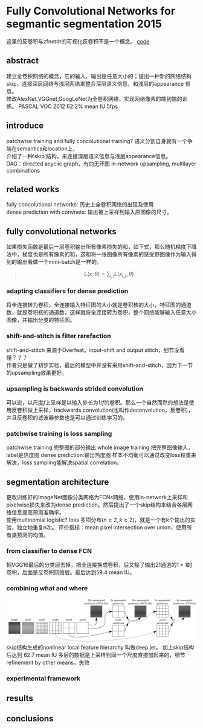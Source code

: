 # Fully Convolutional Networks for segmantic segmentation 2015
这里的反卷积与zfnet中的可视化反卷积不是一个概念。
[code](https://github.com/wkentaro/pytorch-fcn)

## abstract
建立全卷积网络的概念，它的输入、输出是任意大小的；提出一种新的网络结构skip，连接深层网络与浅层网络来整合深层语义信息，和浅层的appearance 信息。  
修改AlexNet,VGGnet,GoogLeNet为全卷积网络，实现网络像素的端到端的训练。 
PASCAL VOC 2012  62.2% mean IU  5fps

## introduce
patchwise training and fully concolutional training?
语义分割自身就有一个争端在semantics和location上，    
介绍了一种'skip'结构，来连接深层语义信息与浅层appearance信息。  
DAG：directed acyclic graph，有向无环图
in-network upsampling, multilayer combinations

## related works
fully concolutional networks: 历史上全卷积网络的出现及使用  
dense prediction with convnets: 输出被上采样到输入原图像的尺寸。

## fully convolutional networks
如果损失函数是最后一层卷积输出所有像素损失的和，如下式，那么随机梯度下降法中，梯度也是所有像素的和，这和将一张图像所有像素的感受野图像作为输入得到的输出看做一个mini-batch是一样的。
> $$L(x;\theta)=\sum_{i,j}L(x_{i,j},\theta)$$
### adapting classifiers for dense prediction
将全连接转为卷积，全连接输入特征图的大小就是卷积核的大小，特征图的通道数，就是卷积核的通道数，这样就将全连接转为卷积，整个网络能够输入任意大小图像，并输出分类的特征图。  
### shift-and-stitch is filter rarefaction
shift-and-stitch 来源于Overfeat。input-shift and output stitch，细节没看懂？？？  
作者只是做了初步实验，最后的模型中并没有采用shift-and-stitch，因为下一节的upsampling效果更好。
### upsampling is backwards strided convolution
可以说，以尺度$f$上采样是以输入步长为$1/f$的卷积。那么一个自然而然的想法是使用反卷积做上采样，backwards convolution(也叫作deconvolution，反卷积)，并且反卷积的滤波器参数也是可以通过训练学习的。
### patchwise training is loss sampling
patchwise training:完整图的部分输出
whole image training:把完整图像输入，label是热度图
dense prediction:输出热度图
样本不均衡可以通过改变loss权重来解决，loss sampling能解决spatial correlation。
## segmentation architecture
更改训练好的ImageNet图像分类网络为FCNs网络，使用in-network上采样和pixelwise损失来改为dense prediction。然后提出了一个skip结构来结合各层网络信息提高预测准确率。  
使用multinomial logistic? loss 多项分布($n\geqslant 2,k\geqslant 2$)，就是一个有k个输出的实验，独立地重复n次。
评价指标：mean pixel intersection over union，使用所有类预测的均值。
### from classifier to dense FCN
把VGG16最后的分类层去掉，把全连接换成卷积，后又接了输出$21$通道的$1\times 1$的卷积，后面是反卷积网络层。最后达到59.4 mean IU。
### combining what and where
![fcn](../image/essay/fcn.jpg)  
skip结构生成的nonlinear local feature hierarchy 叫做deep jet。 加上skip结构后达到 62.7 mean IU
多层的数据是上采样到同一个尺度直接加起来的，细节
refinement by other means，失败
### experimental framework
## results
## conclusions
